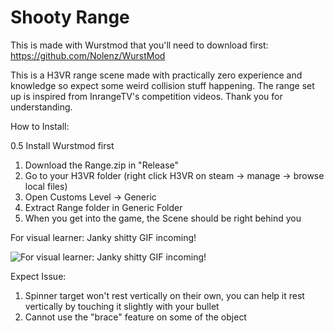 # Shooty Range
This is made with Wurstmod that you'll need to download first: https://github.com/Nolenz/WurstMod

This is a H3VR range scene made with practically zero experience and knowledge so expect some weird collision stuff happening. The range set up is inspired from InrangeTV's competition videos.
Thank you for understanding.

How to Install:

0.5 Install Wurstmod first
1. Download the Range.zip in "Release"
2. Go to your H3VR folder (right click H3VR on steam -> manage -> browse local files)
3. Open Customs Level -> Generic
4. Extract Range folder in Generic Folder
5. When you get into the game, the Scene should be right behind you

For visual learner: Janky shitty GIF incoming!

![For visual learner: Janky shitty GIF incoming!](How.gif)

Expect Issue:
1. Spinner target won't rest vertically on their own, you can help it rest vertically by touching it slightly with your bullet
3. Cannot use the "brace" feature on some of the object
